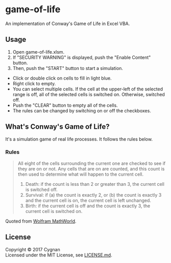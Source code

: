 # game-of-life
An implementation of Conway's Game of Life in Excel VBA.

## Usage
1. Open game-of-life.xlsm.
1. If "SECURITY WARNING" is displayed, push the "Enable Content" button.
1. Then, push the "START" button to start a simulation. 

- Click or double click on cells to fill in light blue.
- Right click to empty. 
- You can select multiple cells. If the cell at the upper-left of the selected range is off, all of the selected cells is switched on. Otherwise, switched off.
- Push the "CLEAR" button to empty all of the cells.
- The rules can be changed by switching on or off the checkboxes.

## What's Conway's Game of Life?
It's a simulation game of real life processes. It follows the rules below.

### Rules
> All eight of the cells surrounding the current one are checked to see if they are on or not. Any cells that are on are counted, and this count is then used to determine what will happen to the current cell.
>
>1. Death: if the count is less than 2 or greater than 3, the current cell is switched off.
>1. Survival: if (a) the count is exactly 2, or (b) the count is exactly 3 and the current cell is on, the current cell is left unchanged.
>1. Birth: if the current cell is off and the count is exactly 3, the current cell is switched on.

Quoted from [Wolfram MathWorld](http://mathworld.wolfram.com/GameofLife.html).

## License
Copyright &copy; 2017 Cygnan  
Licensed under the MIT License, see [LICENSE.md](LICENSE.md).
